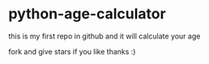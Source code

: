 # python-age-calculator


this is my first repo in github and it will calculate your age 

fork and give stars if you like
thanks :)
